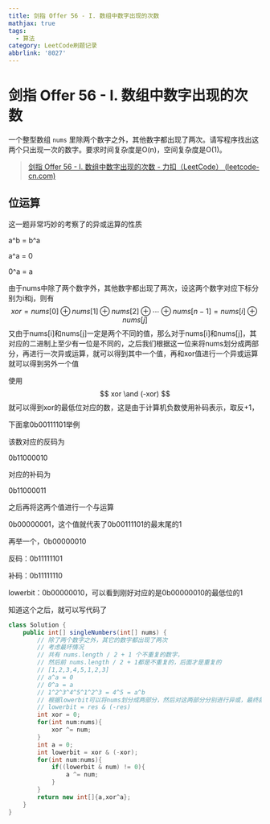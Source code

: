 ```yaml
---
title: 剑指 Offer 56 - I. 数组中数字出现的次数
mathjax: true
tags:
  - 算法
category: LeetCode刷题记录
abbrlink: '8027'
---
```

# 剑指 Offer 56 - I. 数组中数字出现的次数

一个整型数组 `nums` 里除两个数字之外，其他数字都出现了两次。请写程序找出这两个只出现一次的数字。要求时间复杂度是O(n)，空间复杂度是O(1)。

> [剑指 Offer 56 - I. 数组中数字出现的次数 - 力扣（LeetCode） (leetcode-cn.com)](https://leetcode-cn.com/problems/shu-zu-zhong-shu-zi-chu-xian-de-ci-shu-lcof/)

<!-- more -->

## 位运算

这一题非常巧妙的考察了的异或运算的性质

a^b = b^a

a^a = 0

0^a = a

由于nums中除了两个数字外，其他数字都出现了两次，设这两个数字对应下标分别为i和j，则有
$$
xor = nums[0] \oplus nums[1] \oplus nums[2] \oplus \cdots \oplus nums[n-1] = nums[i] \oplus nums[j]
$$
又由于nums[i]和nums[j]一定是两个不同的值，那么对于nums[i]和nums[j]，其对应的二进制上至少有一位是不同的，之后我们根据这一位来将nums划分成两部分，再进行一次异或运算，就可以得到其中一个值，再和xor值进行一个异或运算就可以得到另外一个值

使用
$$
xor \and (-xor) 
$$
就可以得到xor的最低位对应的数，这是由于计算机负数使用补码表示，取反+1，

下面拿0b00111101举例

该数对应的反码为

0b11000010

对应的补码为

0b11000011

之后再将这两个值进行一个与运算

0b00000001，这个值就代表了0b00111101的最末尾的1

再举一个，0b00000010

反码：0b11111101

补码：0b11111110

lowerbit：0b00000010，可以看到刚好对应的是0b00000010的最低位的1

知道这个之后，就可以写代码了

```java
class Solution {
    public int[] singleNumbers(int[] nums) {
        // 除了两个数字之外，其它的数字都出现了两次
        // 考虑最坏情况
        // 共有 nums.length / 2 + 1 个不重复的数字，
        // 然后前 nums.length / 2 + 1都是不重复的，后面才是重复的
        // [1,2,3,4,5,1,2,3]
        // a^a = 0
        // 0^a = a
        // 1^2^3^4^5^1^2^3 = 4^5 = a^b
        // 根据lowerbit可以将nums划分成两部分，然后对这两部分分别进行异或，最终就可以找到不同的数字
        // lowerbit = res & (-res)
        int xor = 0;
        for(int num:nums){
            xor ^= num;
        }
        int a = 0;
        int lowerbit = xor & (-xor);
        for(int num:nums){
            if((lowerbit & num) != 0){
                a ^= num;
            }
        }
        return new int[]{a,xor^a};
    }
}
```

